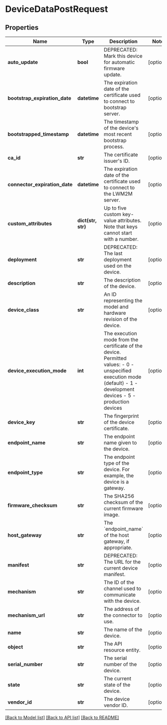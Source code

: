 # DeviceDataPostRequest

## Properties
Name | Type | Description | Notes
------------ | ------------- | ------------- | -------------
**auto_update** | **bool** | DEPRECATED: Mark this device for automatic firmware update. | [optional] 
**bootstrap_expiration_date** | **datetime** | The expiration date of the certificate used to connect to bootstrap server. | [optional] 
**bootstrapped_timestamp** | **datetime** | The timestamp of the device&#39;s most recent bootstrap process. | [optional] 
**ca_id** | **str** | The certificate issuer&#39;s ID. | [optional] 
**connector_expiration_date** | **datetime** | The expiration date of the certificate used to connect to the LWM2M server. | [optional] 
**custom_attributes** | **dict(str, str)** | Up to five custom key-value attributes. Note that keys cannot start with a number. | [optional] 
**deployment** | **str** | DEPRECATED: The last deployment used on the device. | [optional] 
**description** | **str** | The description of the device. | [optional] 
**device_class** | **str** | An ID representing the model and hardware revision of the device. | [optional] 
**device_execution_mode** | **int** | The execution mode from the certificate of the device. Permitted values:   - 0 - unspecified execution mode (default)   - 1 - development devices   - 5 - production devices | [optional] 
**device_key** | **str** | The fingerprint of the device certificate. | [optional] 
**endpoint_name** | **str** | The endpoint name given to the device. | [optional] 
**endpoint_type** | **str** | The endpoint type of the device. For example, the device is a gateway. | [optional] 
**firmware_checksum** | **str** | The SHA256 checksum of the current firmware image. | [optional] 
**host_gateway** | **str** | The &#x60;endpoint_name&#x60; of the host gateway, if appropriate. | [optional] 
**manifest** | **str** | DEPRECATED: The URL for the current device manifest. | [optional] 
**mechanism** | **str** | The ID of the channel used to communicate with the device. | [optional] 
**mechanism_url** | **str** | The address of the connector to use. | [optional] 
**name** | **str** | The name of the device. | [optional] 
**object** | **str** | The API resource entity. | [optional] 
**serial_number** | **str** | The serial number of the device. | [optional] 
**state** | **str** | The current state of the device. | [optional] 
**vendor_id** | **str** | The device vendor ID. | [optional] 

[[Back to Model list]](../README.md#documentation-for-models) [[Back to API list]](../README.md#documentation-for-api-endpoints) [[Back to README]](../README.md)


